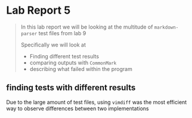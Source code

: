 # Lab Report 5

> In this lab report we will be looking at the multitude of `markdown-parser` test files from lab 9
>
>  Specifically we will look at 
>  - Finding different test results
>  - comparing outputs with `CommonMark`
>  - describing what failed within the program


## finding tests with different results
Due to the large amount of test files, using `vimdiff` was the most efficient way to observe differences between two implementations 
